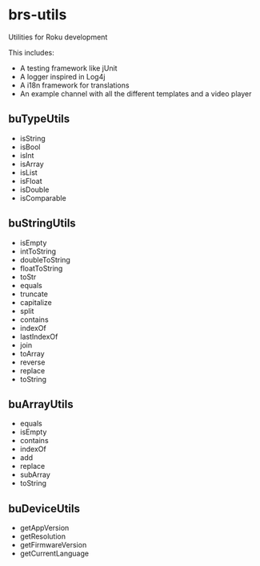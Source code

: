 # brs-utils
Utilities for Roku development

This includes:

* A testing framework like jUnit
* A logger inspired in Log4j
* A i18n framework for translations
* An example channel with all the different templates and a video player

## buTypeUtils

* isString
* isBool
* isInt
* isArray
* isList
* isFloat
* isDouble
* isComparable

## buStringUtils

* isEmpty
* intToString
* doubleToString
* floatToString
* toStr
* equals
* truncate
* capitalize
* split
* contains
* indexOf
* lastIndexOf
* join
* toArray
* reverse
* replace
* toString

## buArrayUtils

* equals
* isEmpty
* contains
* indexOf
* add
* replace
* subArray
* toString

## buDeviceUtils

* getAppVersion
* getResolution
* getFirmwareVersion
* getCurrentLanguage
